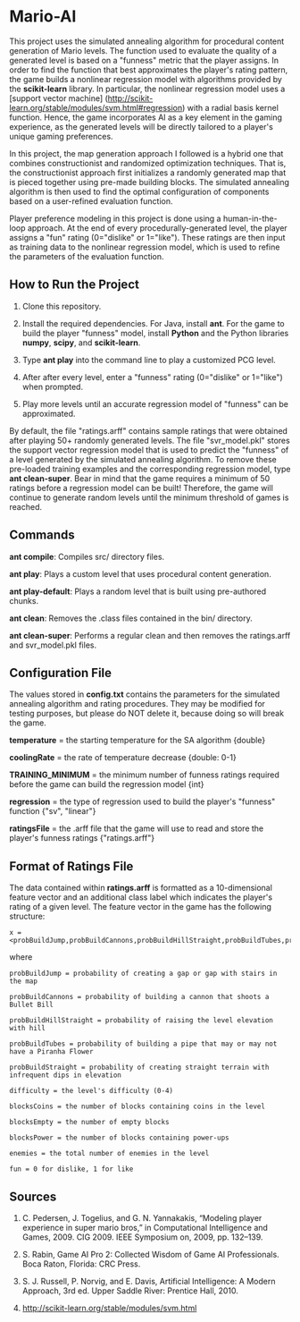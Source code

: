 # Mario-AI

This project uses the simulated annealing algorithm for procedural content generation of Mario levels. The function used
to evaluate the quality of a generated level is based on a "funness" metric that the player assigns. In order to find
the function that best approximates the player's rating pattern, the game builds a nonlinear regression model with
algorithms provided by the **scikit-learn** library. In particular, the nonlinear regression model uses a
[support vector machine] (http://scikit-learn.org/stable/modules/svm.html#regression) with a radial basis kernel
function. Hence, the game incorporates AI as a key element in the gaming experience, as the generated levels will be
directly tailored to a player's unique gaming preferences.

In this project, the map generation approach I followed is a hybrid one that combines constructionist and randomized
optimization techniques. That is, the constructionist approach first initializes a randomly generated map that is pieced
together using pre-made building blocks. The simulated annealing algorithm is then used to find the optimal
configuration of components based on a user-refined evaluation function.

Player preference modeling in this project is done using a human-in-the-loop approach. At the end of every
procedurally-generated level, the player assigns a "fun" rating (0="dislike" or 1="like"). These ratings are then input
as training data to the nonlinear regression model, which is used to refine the parameters of the evaluation function.

## How to Run the Project

1. Clone this repository.

2. Install the required dependencies. For Java, install **ant**. For the game to build the player "funness" model,
install **Python** and the Python libraries **numpy**, **scipy**, and **scikit-learn**.

3. Type **ant play** into the command line to play a customized PCG level.

4. After after every level, enter a "funness" rating (0="dislike" or 1="like") when prompted.

5. Play more levels until an accurate regression model of "funness" can be approximated.

By default, the file "ratings.arff" contains sample ratings that were obtained after playing 50+ randomly generated
levels. The file "svr_model.pkl" stores the support vector regression model that is used to predict the "funness" of a
level generated by the simulated annealing algorithm. To remove these pre-loaded training examples and the corresponding
regression model, type **ant clean-super**. Bear in mind that the game requires a minimum of 50 ratings before a
regression model can be built\! Therefore, the game will continue to generate random levels until the minimum threshold
of games is reached.

## Commands

**ant compile**: Compiles src/ directory files.

**ant play**: Plays a custom level that uses procedural content generation.

**ant play-default**: Plays a random level that is built using pre-authored chunks.

**ant clean**: Removes the .class files contained in the bin/ directory.

**ant clean-super**: Performs a regular clean and then removes the ratings.arff and svr_model.pkl files.

## Configuration File

The values stored in **config.txt** contains the parameters for the simulated annealing algorithm and rating procedures.
They may be modified for testing purposes, but please do NOT delete it, because doing so will break the game.

**temperature** = the starting temperature for the SA algorithm {double}

**coolingRate** = the rate of temperature decrease {double: 0-1}

**TRAINING_MINIMUM** = the minimum number of funness ratings required before the game can build the regression model {int}

**regression** = the type of regression used to build the player's "funness" function {"sv", "linear"}

**ratingsFile** = the .arff file that the game will use to read and store the player's funness ratings {"ratings.arff"}

## Format of Ratings File

The data contained within **ratings.arff** is formatted as a 10-dimensional feature vector and an additional class label
which indicates the player's rating of a given level. The feature vector in the game has the following structure:

```
x = <probBuildJump,probBuildCannons,probBuildHillStraight,probBuildTubes,probBuildStraight,difficulty,blocksCoins,blocksEmpty,blocksPower,enemies,fun>
```

where

    probBuildJump = probability of creating a gap or gap with stairs in the map

    probBuildCannons = probability of building a cannon that shoots a Bullet Bill

    probBuildHillStraight = probability of raising the level elevation with hill

    probBuildTubes = probability of building a pipe that may or may not have a Piranha Flower

    probBuildStraight = probability of creating straight terrain with infrequent dips in elevation

    difficulty = the level's difficulty (0-4)

    blocksCoins = the number of blocks containing coins in the level

    blocksEmpty = the number of empty blocks

    blocksPower = the number of blocks containing power-ups

    enemies = the total number of enemies in the level

    fun = 0 for dislike, 1 for like

## Sources
1. C. Pedersen, J. Togelius, and G. N. Yannakakis, “Modeling player experience in super mario bros,” in Computational Intelligence and Games, 2009.
CIG 2009. IEEE Symposium on, 2009, pp. 132–139.

2. S. Rabin, Game AI Pro 2: Collected Wisdom of Game AI Professionals. Boca Raton, Florida: CRC Press.

3. S. J. Russell, P. Norvig, and E. Davis, Artificial Intelligence: A Modern Approach, 3rd ed.
Upper Saddle River: Prentice Hall, 2010.

4. http://scikit-learn.org/stable/modules/svm.html